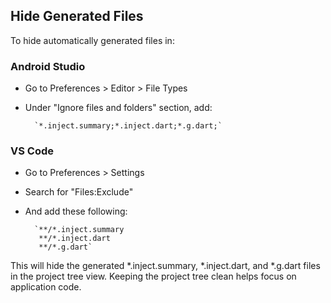 ## Hide Generated Files
To hide automatically generated files in:

### Android Studio

- Go to Preferences > Editor > File Types
- Under "Ignore files and folders" section, add:

		`*.inject.summary;*.inject.dart;*.g.dart;`

### VS Code

- Go to Preferences > Settings
- Search for "Files:Exclude"
- And add these following:
  
		`**/*.inject.summary
		 **/*.inject.dart
		 **/*.g.dart`

This will hide the generated *.inject.summary, *.inject.dart, and *.g.dart files in the project tree view. Keeping the project tree clean helps focus on application code.
